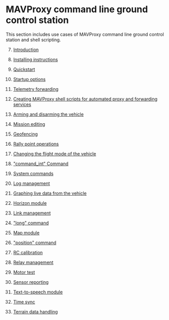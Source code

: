 # MAVProxy command line ground control station

This section includes use cases of MAVProxy command line ground control station and shell scripting.

7. [Introduction]()

8. [Installing instructions](installing-mavproxy.md)

9. [Quickstart](mavproxy-quickstart.md)

10. [Startup options](mavproxy-startup-options.md)

11. [Telemetry forwarding](telemetry-forwarding.md)

12. [Creating MAVProxy shell scripts for automated proxy and forwarding services](automated-forwarding-services.md)

13. [Arming and disarming the vehicle](arm-disarm.md)

14. [Mission editing](mission-editing.md)

15. [Geofencing]()

16. [Rally point operations](rally-points.md)

17. [Changing the flight mode of the vehicle](flight-mode.md)

18. ["command_int" Command](command-int.md)

19. [System commands](system-commands.md)

20. [Log management](log-module.md)

21. [Graphing live data from the vehicle](graph-module.md)

22. [Horizon module](horizon-module.md)

23. [Link management](link-management.md)

24. ["long" command](command-long.md)

25. [Map module](map-module.md)

26. ["position" command](command-position.md)

27. [RC calibration]()

28. [Relay management]()

29. [Motor test]()

30. [Sensor reporting](sensors-module.md)

31. [Text-to-speech module](speech-module.md)

32. [Time sync](time-sync.md)

33. [Terrain data handling](terrain-module.md)
